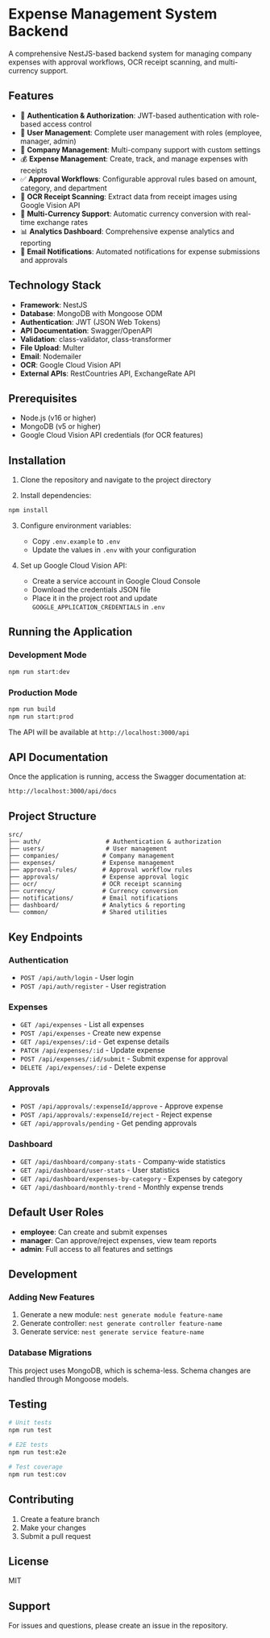 # Expense Management System Backend

A comprehensive NestJS-based backend system for managing company expenses with approval workflows, OCR receipt scanning, and multi-currency support.

## Features

- 🔐 **Authentication & Authorization**: JWT-based authentication with role-based access control
- 👥 **User Management**: Complete user management with roles (employee, manager, admin)
- 🏢 **Company Management**: Multi-company support with custom settings
- 💰 **Expense Management**: Create, track, and manage expenses with receipts
- ✅ **Approval Workflows**: Configurable approval rules based on amount, category, and department
- 📸 **OCR Receipt Scanning**: Extract data from receipt images using Google Vision API
- 💱 **Multi-Currency Support**: Automatic currency conversion with real-time exchange rates
- 📊 **Analytics Dashboard**: Comprehensive expense analytics and reporting
- 📧 **Email Notifications**: Automated notifications for expense submissions and approvals

## Technology Stack

- **Framework**: NestJS
- **Database**: MongoDB with Mongoose ODM
- **Authentication**: JWT (JSON Web Tokens)
- **API Documentation**: Swagger/OpenAPI
- **Validation**: class-validator, class-transformer
- **File Upload**: Multer
- **Email**: Nodemailer
- **OCR**: Google Cloud Vision API
- **External APIs**: RestCountries API, ExchangeRate API

## Prerequisites

- Node.js (v16 or higher)
- MongoDB (v5 or higher)
- Google Cloud Vision API credentials (for OCR features)

## Installation

1. Clone the repository and navigate to the project directory

2. Install dependencies:
```bash
npm install
```

3. Configure environment variables:
   - Copy `.env.example` to `.env`
   - Update the values in `.env` with your configuration

4. Set up Google Cloud Vision API:
   - Create a service account in Google Cloud Console
   - Download the credentials JSON file
   - Place it in the project root and update `GOOGLE_APPLICATION_CREDENTIALS` in `.env`

## Running the Application

### Development Mode
```bash
npm run start:dev
```

### Production Mode
```bash
npm run build
npm run start:prod
```

The API will be available at `http://localhost:3000/api`

## API Documentation

Once the application is running, access the Swagger documentation at:
```
http://localhost:3000/api/docs
```

## Project Structure

```
src/
├── auth/                  # Authentication & authorization
├── users/                 # User management
├── companies/            # Company management
├── expenses/             # Expense management
├── approval-rules/       # Approval workflow rules
├── approvals/            # Expense approval logic
├── ocr/                  # OCR receipt scanning
├── currency/             # Currency conversion
├── notifications/        # Email notifications
├── dashboard/            # Analytics & reporting
└── common/               # Shared utilities
```

## Key Endpoints

### Authentication
- `POST /api/auth/login` - User login
- `POST /api/auth/register` - User registration

### Expenses
- `GET /api/expenses` - List all expenses
- `POST /api/expenses` - Create new expense
- `GET /api/expenses/:id` - Get expense details
- `PATCH /api/expenses/:id` - Update expense
- `POST /api/expenses/:id/submit` - Submit expense for approval
- `DELETE /api/expenses/:id` - Delete expense

### Approvals
- `POST /api/approvals/:expenseId/approve` - Approve expense
- `POST /api/approvals/:expenseId/reject` - Reject expense
- `GET /api/approvals/pending` - Get pending approvals

### Dashboard
- `GET /api/dashboard/company-stats` - Company-wide statistics
- `GET /api/dashboard/user-stats` - User statistics
- `GET /api/dashboard/expenses-by-category` - Expenses by category
- `GET /api/dashboard/monthly-trend` - Monthly expense trends

## Default User Roles

- **employee**: Can create and submit expenses
- **manager**: Can approve/reject expenses, view team reports
- **admin**: Full access to all features and settings

## Development

### Adding New Features
1. Generate a new module: `nest generate module feature-name`
2. Generate controller: `nest generate controller feature-name`
3. Generate service: `nest generate service feature-name`

### Database Migrations
This project uses MongoDB, which is schema-less. Schema changes are handled through Mongoose models.

## Testing

```bash
# Unit tests
npm run test

# E2E tests
npm run test:e2e

# Test coverage
npm run test:cov
```

## Contributing

1. Create a feature branch
2. Make your changes
3. Submit a pull request

## License

MIT

## Support

For issues and questions, please create an issue in the repository.
